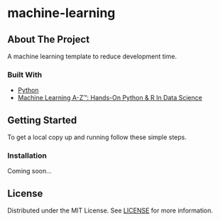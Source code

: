 # machine-learning

## About The Project
A machine learning template to reduce development time.

### Built With

* [Python](https://www.python.org/)
* [Machine Learning A-Z™: Hands-On Python & R In Data Science](https://www.udemy.com/course/machinelearning/)

<!-- GETTING STARTED -->
## Getting Started

To get a local copy up and running follow these simple steps.

### Installation
Coming soon...
  

<!-- LICENSE -->
## License

Distributed under the MIT License. See [LICENSE](https://github.com/chungyau97/machine-learning/blob/main/LICENSE) for more information.
